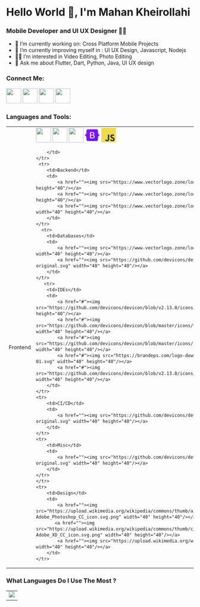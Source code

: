 # Hello World 👋, I'm Mahan Kheirollahi

### Mobile Developer and UI UX Designer 📱🎨

- 🔭 I’m currently working on: Cross Platform Mobile Projects
- 🌱 I’m currently improving myself in : UI UX Design, Javascript, Nodejs
- 👨‍💻 I’m interested in Video Editing, Photo Editing
- 💬 Ask me about Flutter, Dart, Python, Java, UI UX design
### Connect Me:

<a href="https://www.linkedin.com/in/mahankheirollahi/"><img src="https://www.vectorlogo.zone/logos/linkedin/linkedin-icon.svg" width="40" height="40"/></a>
<a href="http://discordapp.com/users/746703516185395230"><img src="https://www.vectorlogo.zone/logos/discordapp/discordapp-tile.svg" width="40" height="40"/></a>
<a href="https://twitter.com/itsthemahan"><img src="https://www.vectorlogo.zone/logos/twitter/twitter-tile.svg" width="40" height="40"/></a>
<a href="mailto:kheirollahi.mahan@gmail.com"><img src="https://www.vectorlogo.zone/logos/gmail/gmail-icon.svg" width="40" height="40"/></a>

### Languages and Tools:

<table>
        <tr>
        <td>Frontend</td>
        <td>
            <a href="#"><img src="https://www.vectorlogo.zone/logos/flutterio/flutterio-icon.svg" width="40" height="40"/></a>
            <a href="#"><img src="https://www.vectorlogo.zone/logos/w3_html5/w3_html5-icon.svg" width="40" height="40"/></a>
            <a href="#"><img src="https://www.vectorlogo.zone/logos/w3_css/w3_css-icon.svg" width="40" height="40"/></a>
               <a href="#"><img src="https://github.com/devicons/devicon/blob/master/icons/bootstrap/bootstrap-original.svg" width="40" height="40"/></a>
            <a href="#"><img src="https://github.com/devicons/devicon/blob/master/icons/javascript/javascript-original.svg" width="40" height="40"/></a>
         
        </td>
    </tr>
     <tr>
        <td>Backend</td>
        <td>
            <a href=""><img src="https://www.vectorlogo.zone/logos/java/java-icon.svg" width="40" height="40"/></a>
            <a href=""><img src="https://www.vectorlogo.zone/logos/python/python-icon.svg" width="40" height="40"/></a>
            <a href=""><img src="https://www.vectorlogo.zone/logos/dartlang/dartlang-icon.svg" width="40" height="40"/></a>
        </td>
    </tr>
      <tr>
        <td>Databases</td>
        <td>
            <a href=""><img src="https://www.vectorlogo.zone/logos/firebase/firebase-icon.svg" width="40" height="40"/></a>
            <a href=""><img src="https://github.com/devicons/devicon/blob/v2.13.0/icons/mysql/mysql-original.svg" width="40" height="40"/></a>
        </td>
    </tr>
       <tr>
        <td>IDEs</td>
        <td>
            <a href="#"><img src="https://github.com/devicons/devicon/blob/v2.13.0/icons/vscode/vscode-original.svg" width="40" height="40"/></a>
            <a href="#"><img src="https://github.com/devicons/devicon/blob/master/icons/visualstudio/visualstudio-plain.svg" width="40" height="40"/></a>
            <a href="#"><img src="https://github.com/devicons/devicon/blob/master/icons/jupyter/jupyter-original.svg" width="40" height="40"/></a>
            <a href="#"><img src="https://brandeps.com/logo-download/I/Intellij-Idea-logo-vector-01.svg" width="40" height="40"/></a>
            <a href="#"><img src="https://github.com/devicons/devicon/blob/v2.13.0/icons/pycharm/pycharm-original.svg" width="40" height="40"/></a>
        </td>
    </tr>
    <tr>
        <td>CI/CD</td>
        <td>
            <a href=""><img src="https://github.com/devicons/devicon/blob/v2.13.0/icons/github/github-original.svg" width="40" height="40"/></a>
        </td>
    </tr>
    <tr>
        <td>Misc</td>
        <td>
            <a href=""><img src="https://github.com/devicons/devicon/blob/v2.13.0/icons/git/git-original.svg" width="40" height="40"/></a>
        </td>
    </tr>
    </tr>
    <tr>
        <td>Design</td>
        <td>
            <a href=""><img src="https://upload.wikimedia.org/wikipedia/commons/thumb/a/af/Adobe_Photoshop_CC_icon.svg/1051px-Adobe_Photoshop_CC_icon.svg.png" width="40" height="40"/></a>
           <a href=""><img src="https://upload.wikimedia.org/wikipedia/commons/thumb/c/c2/Adobe_XD_CC_icon.svg/1051px-Adobe_XD_CC_icon.svg.png" width="40" height="40"/></a>
            <a href=""><img src="https://upload.wikimedia.org/wikipedia/commons/3/33/Figma-logo.svg" width="40" height="40"/></a>
        </td>
    </tr>
</table>

### What Languages Do I Use The Most ?

<table>
      <tr>
        <td>
            <img src="https://github-readme-stats.vercel.app/api/top-langs/?username=mahankheirollahi&langs_count=6&layout=compact&hide=C++,kotlin,c,swift,cmake,ruby,objective-c,groovy"/>
        </td>
     </tr>
   </table>
     
